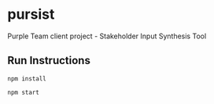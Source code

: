 # pursist
Purple Team client project - Stakeholder Input Synthesis Tool

## Run Instructions
```
npm install

npm start
```